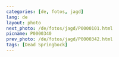 ```yaml
---
categories: [de, fotos, jagd]
lang: de
layout: photo
next_photo: /de/fotos/jagd/P0000101.html
picname: P0000340
prev_photo: /de/fotos/jagd/P0000342.html
tags: [Dead Springbock]
---
```

